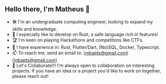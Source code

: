 ## Hello there, I'm Matheus 👋
 - 🛠 I'm an undergraduate computing engineer, looking to expand my skills and knowledge. 
 - 🦀 I especially like to develop on Rust, a safe language rich in features!
 - 🏆 I'm keen on playing Hackathons and competitons like CTFs.
 - 🚀 I have experience in: Rust, Flutter/Dart, (No)SQL, Docker, Typescript.
 - 📫 To reach me, send an email to: (mbapts@gmail.com)[mbapts@gmail.com]
 - 🤝 Let's Collaborate!!! I'm always open to collaboration on interesting projects. If you have an idea or a project you'd like to work on together, please reach out!

<!--
**matheusbaptistella/matheusbaptistella** is a ✨ _special_ ✨ repository because its `README.md` (this file) appears on your GitHub profile.

Here are some ideas to get you started:

- 🔭 I’m currently working on ...
- 🌱 I’m currently learning ...
- 👯 I’m looking to collaborate on ...
- 🤔 I’m looking for help with ...
- 💬 Ask me about ...
- 📫 How to reach me: ...
- 😄 Pronouns: ...
- ⚡ Fun fact: ...
-->
